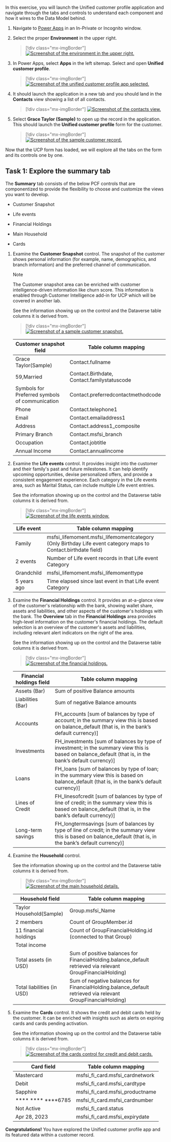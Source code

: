 In this exercise, you will launch the Unified customer profile application and navigate through the tabs and controls to understand each component and how it wires to the Data Model behind.

1.  Navigate to [Power Apps](http://make.powerapps.com/?azure-portal=true) in an In-Private or Incognito window.

1.  Select the proper **Environment** in the upper right.

	> [!div class="mx-imgBorder"]
	> [![Screenshot of the environment in the upper right.](../media/environment.png)](../media/environment.png#lightbox)

1.  In Power Apps, select **Apps** in the left sitemap. Select and open **Unified customer profile**.

	> [!div class="mx-imgBorder"]
	> [![Screenshot of the unified customer profile app selected.](../media/unified-customer-profile-app.png)](../media/unified-customer-profile-app.png#lightbox)

1.  It should launch the application in a new tab and you should land in the **Contacts** view showing a list of all contacts.

	> [!div class="mx-imgBorder"]
	> [![Screenshot of the contacts view.](../media/contacts-view.png)](../media/contacts-view.png#lightbox)

1.  Select **Grace Taylor (Sample)** to open up the record in the application. This should launch the **Unified customer profile** form for the customer.

	> [!div class="mx-imgBorder"]
	> [![Screenshot of the sample customer record.](../media/customer-record.png)](../media/customer-record.png#lightbox)

Now that the UCP form has loaded, we will explore all the tabs on the form and its controls one by one.

## Task 1: Explore the summary tab

The **Summary** tab consists of the below PCF controls that are componentized to provide the flexibility to choose and customize the views you want to develop.

-   Customer Snapshot
	
-   Life events
		
-   Financial Holdings
	
-   Main Household
		
-   Cards

1.  Examine the **Customer Snapshot** control. The snapshot of the customer shows personal information (for example, name, demographics, and branch information) and the preferred channel of communication. 

	> [!NOTE]
	> The Customer snapshot area can be enriched with customer intelligence-driven information like churn score. This information is enabled through Customer Intelligence add-in for UCP which will be covered in another lab. 
	
	See the information showing up on the control and the Dataverse table columns it is derived from.

	> [!div class="mx-imgBorder"]
	> [![Screenshot of a sample customer snapshot.](../media/customer-snapshot.png)](../media/customer-snapshot.png#lightbox)

	| Customer snapshot field                                 | Table column mapping                                             |
	|---------------------------------------------------------|------------------------------------------------------------------|
	|     Grace   Taylor(Sample)                              |     Contact.fullname                                             |
	|     59,Married                                          |     Contact.Birthdate,   Contact.familystatuscode                |
	|     Symbols   for Preferred symbols of communication    |     Contact.preferredcontactmethodcode                           |
	|     Phone                                               |     Contact.telephone1                                           |
	|     Email                                               |     Contact.emailaddress1                                        |
	|     Address                                             |     Contact.address1_composite                                   |
	|     Primary   Branch                                    |     Contact.msfsi_branch                                         |
	|     Occupation                                          |     Contact.jobtitle                                             |
	|     Annual   Income                                     |     Contact.annualincome                                         |

1.  Examine the **Life events** control. It provides insight into the customer and their family's past and future milestones. It can help identify upcoming opportunities, devise personalized offers, and provide a consistent engagement experience. Each category in the Life events area, such as Marital Status, can include multiple Life event entries.

	See the information showing up on the control and the Dataverse table columns it is derived from.

	> [!div class="mx-imgBorder"]
	> [![Screenshot of the life events window.](../media/life-events.png)](../media/life-events.png#lightbox)

	| Life event           | Table column mapping                                                                                                                         |
	|----------------------|----------------------------------------------------------------------------------------------------------------------------------------------|
	|     Family           |     msfsi_lifemoment.msfsi_lifemomentcategory           (Only Birthday Life event category maps to Contact.birthdate   field)                |
	|     2   events       |     Number   of Life event records in that Life event Category                                                                            |
	|     Grandchild       |     msfsi_lifemoment.msfsi_lifemomenttype                                                                                                    |
	|     5   years ago    |     Time elapsed since last event in that Life event Category                                                                           |

1.  Examine the **Financial Holdings** control. It provides an at-a-glance view of the customer's relationship with the bank, showing wallet share, assets and liabilities, and other aspects of the customer\'s holdings with the bank. The **Overview** tab in the **Financial Holdings** area provides high-level information on the customer's financial holdings. The default selection is an overview of the customer's assets and liabilities, including relevant alert indicators on the right of the area.

    See the information showing up on the control and the Dataverse table columns it is derived from.

	> [!div class="mx-imgBorder"]
	> [![Screenshot of the financial holdings.](../media/financial-holdings.png)](../media/financial-holdings.png#lightbox)

	| Financial holdings field   | Table column mapping                                                                                                                                                      |
	|----------------------------|---------------------------------------------------------------------------------------------------------------------------------------------------------------------------|
	|     Assets   (Bar)         |     Sum of   positive Balance amounts                                                                                                                                     |
	|     Liabilities   (Bar)    |     Sum of   negative Balance amounts                                                                                                                                     |
	|     Accounts               |     FH_accounts    [sum of balances by type of account; in the summary view this is based on   balance_default (that is, in the bank’s default currency)]                     |
	|     Investments            |     FH_investments     [sum of   balances by type of investment; in the summary view this is based on   balance_default (that is, in the bank’s default currency)]            |
	|     Loans                  |     FH_loans     [sum of   balances by type of loan; in the summary view this is based on   balance_default (that is, in the bank’s default currency)]                        |
	|     Lines   of Credit      |     FH_linesofcredit     [sum of   balances by type of line of credit; in the summary view this is based on   balance_default (that is, in the bank’s default currency)]      |
	|     Long-term   savings    |     FH_longtermsavings     [sum of   balances by type of line of credit; in the summary view this is based on   balance_default (that is, in the bank’s default currency)]    |

1.  Examine the **Household** control.

    See the information showing up on the control and the Dataverse table columns it is derived from.

	> [!div class="mx-imgBorder"]
	> [![Screenshot of the main household details.](../media/household.png)](../media/household.png#lightbox)

	| Household field                     | Table column mapping                                                                                                   |
	|-------------------------------------|------------------------------------------------------------------------------------------------------------------------|
	|     Taylor   Household(Sample)      |     Group.msfsi_Name                                                                                                   |
	|     2   members                     |     Count of   GroupMember.id                                                                                          |
	|     11   financial holdings         |     Count of   GroupFinancialHolding.id (connected to that Group)                                                      |
	|     Total income                    |                                                                                                                        |
	|     Total   assets (in USD)         |     Sum of   positive balances for FinancialHolding.balance_default retrieved via relevant   GroupFinancialHolding)    |
	|     Total   liabilities (in USD)    |     Sum of   negative balances for FinancialHolding.balance_default retrieved via relevant   GroupFinancialHolding)    |
                                 

1.  Examine the **Cards** control. It shows the credit and debit cards held by the customer. It can be enriched with insights such as alerts on expiring cards and cards pending activation.

    See the information showing up on the control and the Dataverse table columns it is derived from.

	> [!div class="mx-imgBorder"]
	> [![Screenshot of the cards control for credit and debit cards.](../media/cards.png)](../media/cards.png#lightbox)
	
	| Card field                  | Table column mapping                               |
	|-----------------------------|----------------------------------------------------|
	|     Mastercard              |     msfsi_fi_card.msfsi_cardnetwork                |
	|     Debit                   |     msfsi_fi_card.msfsi_cardtype                   |
	|     Sapphire                |     msfsi_fi_card.msfsi_productname                |
	|     ****   **** ****6785    |     msfsi_fi_card.msfsi_cardnumber                 |
	|     Not   Active            |     msfsi_fi_card.status                           |
	|     Apr   28, 2023          |     msfsi_fi_card.msfsi_expirydate                 |

**Congratulations!** You have explored the Unified customer profile app and its featured data within a customer record.

